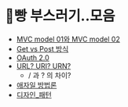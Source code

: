 # 🍞빵 부스러기..모음

- [MVC model 01와 MVC model 02](https://github.com/mingyeungAA/ETC/blob/master/MVC_model_1(vs)MVC_model_2.md)
- [Get vs Post 방식](https://github.com/mingyeungAA/ETC/blob/master/Get%26Post%EB%B0%A9%EC%8B%9D.md)
- [OAuth 2.0](https://github.com/mingyeungAA/ETC/blob/master/OAuth_2.0.md)
- [URL? URI? URN?](https://github.com/mingyeungAA/ETC/blob/master/URL%26URI%26URN.md)
  - / 과 ? 의 차이?
- [애자일 방법론](https://github.com/mingyeungAA/ETC/blob/master/%EC%95%A0%EC%9E%90%EC%9D%BC%EB%B0%A9%EB%B2%95%EB%A1%A0.md)
- [디자인_패턴](https://github.com/mingyeungAA/ETC/blob/master/%EB%94%94%EC%9E%90%EC%9D%B8%ED%8C%A8%ED%84%B4.md)

<br>

